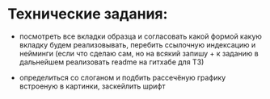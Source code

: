 # Технические задания:

- посмотреть все вкладки образца и согласовать какой формой какую вкладку будем реализовывать, 
перебить ссылочную индексацию и нейминги (если что сделаю сам, но на всякий запишу + к заданию в дальнейшем реализовать readme на гитхабе для ТЗ)

-  определиться со слоганом и подбить рассечёную графику встроеную в картинки, заскейлить шрифт
